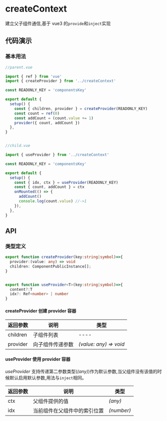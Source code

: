 # createContext

建立父子组件通信,基于 vue3 的`provide`和`inject`实现

## 代码演示

### 基本用法

```javascript
//parent.vue

import { ref } from 'vue'
import { createProvider } from '../createContext'

const READONLY_KEY = 'componentsKey'

export default {
  setup() {
    const { children, provider } = createProvider(READONLY_KEY)
    const count = ref(0)
    const addCount = (count.value += 1)
    provider({ count, addCount })
  },
}
```

```javascript

//child.vue

import { useProvider } from '../createContext'

const READONLY_KEY = 'componentsKey'

export default {
  setup() {
    const { idx, ctx } = useProvider(READONLY_KEY)
    const { count, addCount } = ctx
    onMounted(() => {
      addCount()
      console.log(count.value) //->1
    }),
  },
}
```

## API

### 类型定义

```ts
export function createProvider(key:string|symbol)=>{
  provider:(value: any) => void
  children: ComponentPublicInstance[];
}


export function useProvider<T>(key:string|symbol)=>{
  content?:T
  idx?: Ref<number> | number
}
```

#### createProvider 创建 provider 容器

| 返回参数 | 说明             | 类型                   |
| -------- | ---------------- | ---------------------- |
| children | 子组件列表       | ----                   |
| provider | 向子组件传递参数 | _(value: any) => void_ |

#### useProvider 使用 provider 容器

_useProvider_ 支持传递第二参数类型(_(any)_)作为默认参数,当父组件没有该值的时候默认启用默认参数,用法与`inject`相同。

| 返回参数 | 说明                         | 类型       |
| -------- | ---------------------------- | ---------- |
| ctx      | 父组件提供的值               | _(any)_    |
| idx      | 当前组件在父组件中的索引位置 | _(number)_ |
